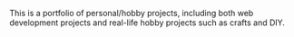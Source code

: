 This is a portfolio of personal/hobby projects, including both web development projects and real-life hobby projects such as crafts and DIY.
